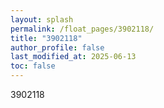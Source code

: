 ```yaml
---
layout: splash
permalink: /float_pages/3902118/
title: "3902118"
author_profile: false
last_modified_at: 2025-06-13
toc: false
---
```

 
3902118
